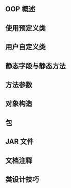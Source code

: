 ## OOP 概述

## 使用预定义类

## 用户自定义类

## 静态字段与静态方法

## 方法参数

## 对象构造

## 包

## JAR 文件

## 文档注释

## 类设计技巧


